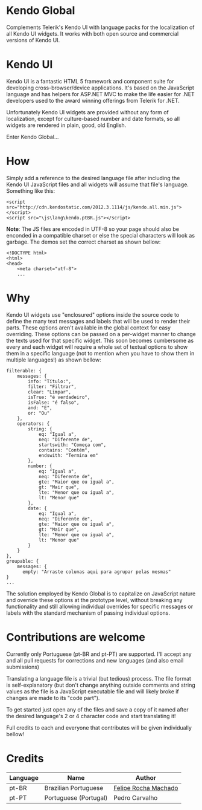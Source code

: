 Kendo Global
============

Complements Telerik's Kendo UI with language packs for the localization of all 
Kendo UI widgets. It works with both open source and commercial versions of Kendo UI.

Kendo UI
========

Kendo UI is a fantastic HTML 5 framework and component suite for developing 
cross-browser/device applications. It's based on the JavaScript language and has
helpers for ASP.NET MVC to make the life easier for .NET developers used to the
award winning offerings from Telerik for .NET.

Unfortunately Kendo UI widgets are provided without any form of localization,
except for culture-based number and date formats, so all widgets are rendered 
in plain, good, old English.

Enter Kendo Global...

How
===

Simply add a reference to the desired language file after including the Kendo UI
JavaScript files and all widgets will assume that file's language. Something
like this: 

    <script src="http://cdn.kendostatic.com/2012.3.1114/js/kendo.all.min.js"></script>
    <script src="\js\lang\kendo.ptBR.js"></script>
    
**Note**: The JS files are encoded in UTF-8 so your page should also be enconded
in a compatible charset or else the special characters will look as garbage.
The demos set the correct charset as shown bellow:

    <!DOCTYPE html>
    <html>
    <head>
        <meta charset="utf-8"> 
        ...   

Why
===

Kendo UI widgets use "enclosured" options inside the source code to define the 
many text messages and labels that will be used to render their parts. These 
options aren't available in the global context for easy overriding. These options
can be passed on a per-widget manner to change the texts used for that specific 
widget. This soon becomes cumbersome as every and each widget will require 
a whole set of textual options to show them in a specific language (not to 
mention when you have to show them in multiple languages!) as shown bellow:

    filterable: {
        messages: {
            info: "Título:", 
            filter: "Filtrar", 
            clear: "Limpar", 
            isTrue: "é verdadeiro", 
            isFalse: "é falso", 
            and: "E",
            or: "Ou"
        },
        operators: {
            string: {
                eq: "Igual a",
                neq: "Diferente de",
                startswith: "Começa com",
                contains: "Contém",
                endswith: "Termina em"
            },
            number: {
                eq: "Igual a",
                neq: "Diferente de",
                gte: "Maior que ou igual a",
                gt: "Mair que",
                lte: "Menor que ou igual a",
                lt: "Menor que"
            },
            date: {
                eq: "Igual a",
                neq: "Diferente de",
                gte: "Maior que ou igual a",
                gt: "Mair que",
                lte: "Menor que ou igual a",
                lt: "Menor que"
            }
        }
    },
    groupable: {
        messages: {
          empty: "Arraste colunas aqui para agrupar pelas mesmas"
    }
    ...

The solution employed by Kendo Global is to capitalize on JavaScript nature and 
override these options at the prototype level, without breaking any 
functionality and still allowing individual overrides for specific messages or
labels with the standard mechanism of passing individual options.      

Contributions are welcome
=========================

Currently only Portuguese (pt-BR and pt-PT) are supported. I'll accept any and 
all pull requests for corrections and new languages (and also email submissions)

Translating a language file is a trivial (but tedious) process. The file format
is self-explanatory (but don't change anything outside comments and string 
values as the file is a JavaScript executable file and will likely broke if 
changes are made to its "code part"). 

To get started just open any of the files and save a copy of it named after the 
desired language's 2 or 4 character code and start translating it! 

Full credits to each and everyone that contributes will be given individually
bellow! 

Credits
=======

| Language | Name                       | Author                                                    |
| -------- | -------------------------- | --------------------------------------------------------- |
| pt-BR    | Brazilian Portuguese       | [Felipe Rocha Machado](http://feliperochamachado.com.br)  |
| pt-PT    | Portuguese (Portugal)      | Pedro Carvalho                                            |
